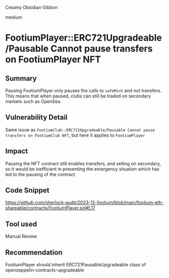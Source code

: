 Creamy Obsidian Gibbon

medium

# FootiumPlayer::ERC721Upgradeable/Pausable Cannot pause transfers on FootiumPlayer NFT

## Summary
Pausing FootiumPlayer only pauses the calls to `safeMint` and not transfers. This means that when paused, clubs can still be traded on secondary markets such as OpenSea.

## Vulnerability Detail

Same issue as `FootiumClub::ERC721Upgradeable/Pausable Cannot pause transfers on FootiumClub NFT`, but here it applies to `FootiumPlayer`

## Impact
Pausing the NFT contract still enables transfers, and selling on secondary, so it would be inefficient in preventing the emergency situation which has led to the pausing of the contract  

## Code Snippet
https://github.com/sherlock-audit/2023-12-footium/blob/main/footium-eth-shareable/contracts/FootiumPlayer.sol#L17

## Tool used
Manual Review

## Recommendation
FootiumPlayer should inherit ERC721PausableUpgradeable class of openzeppelin-contracts-upgradeable